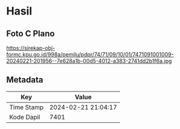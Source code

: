 # Hasil

## Foto C Plano

https://sirekap-obj-formc.kpu.go.id/998a/pemilu/pdpr/74/71/09/10/01/7471091001009-20240221-201956--7e628a1b-00d5-4012-a383-2741dd2b1f6a.jpg


## Metadata

| Key        | Value               |
| ---------- | ------------------- |
| Time Stamp | 2024-02-21 21:04:17 |
| Kode Dapil | 7401                |




